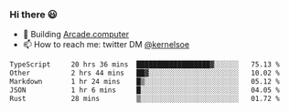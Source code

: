 ### Hi there 😃

- 🔨 Building [Arcade.computer](https://arcade.computer)
- 📫 How to reach me: twitter DM [@kernelsoe](https://twitter.com/kernelsoe)

<!--START_SECTION:waka-->

```txt
TypeScript     20 hrs 36 mins  ██████████████████▓░░░░░░   75.13 %
Other          2 hrs 44 mins   ██▓░░░░░░░░░░░░░░░░░░░░░░   10.02 %
Markdown       1 hr 24 mins    █▒░░░░░░░░░░░░░░░░░░░░░░░   05.12 %
JSON           1 hr 6 mins     █░░░░░░░░░░░░░░░░░░░░░░░░   04.05 %
Rust           28 mins         ▒░░░░░░░░░░░░░░░░░░░░░░░░   01.72 %
```

<!--END_SECTION:waka-->
